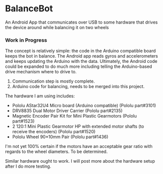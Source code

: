 # BalanceBot

An Android App that communicates over USB to some hardware that drives the device around while balancing it on two wheels

### Work in Progress

The concept is relatively simple: the code in the Arduino compatible board keeps the bot in balance. The Android app reads gyros and accelerometers and keeps updating the Arduino with the data. Ultimately, the Android code could be expanded to do much more including telling the Arduino-based drive mechanism where to drive to.

1. Communication step is mostly complete.
2. Arduino code for balancing, needs to be merged into this project.

The hardware I am using includes:
- Pololu AStar32U4 Micro board (Arduino compatible) (Pololu part#3101)
- DRV8835 Dual Motor Driver Carrier (Pololu part#2135)
- Magnetic Encoder Pair Kit for Mini Plastic Gearmotors (Pololu part#1523)
- 2 120:1 Mini Plastic Gearmotor HP with extended motor shafts (to receive the encoders) (Pololu part#1520)
- Pololu Wheel 90×10mm Pair (Pololu part#1436)

I'm not yet 100% certain if the motors have an acceptable gear ratio with regards to the wheel diameters. To be determined.

Similar hardware ought to work. I will post more about the hardware setup after I do more testing.

